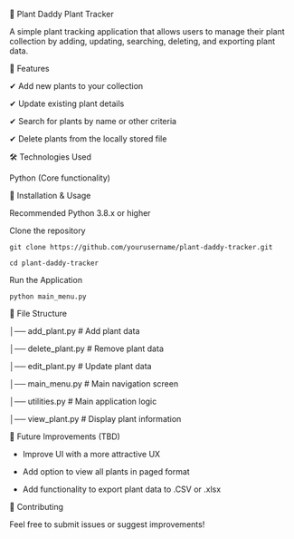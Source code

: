 🌱 Plant Daddy Plant Tracker

A simple plant tracking application that allows users to manage their plant collection by adding, updating, searching, deleting, and exporting plant data.


📌 Features

✔ Add new plants to your collection

✔ Update existing plant details

✔ Search for plants by name or other criteria

✔ Delete plants from the locally stored file

🛠 Technologies Used

Python (Core functionality)


🚀 Installation & Usage

Recommended Python 3.8.x or higher

Clone the repository
    
    git clone https://github.com/yourusername/plant-daddy-tracker.git
    
    cd plant-daddy-tracker

Run the Application
    
    python main_menu.py


📂 File Structure

│── add_plant.py                 # Add plant data

│── delete_plant.py              # Remove plant data

│── edit_plant.py                # Update plant data

│── main_menu.py                 # Main navigation screen

│── utilities.py                 # Main application logic 

│── view_plant.py                # Display plant information


📝 Future Improvements (TBD)

- Improve UI with a more attractive UX

- Add option to view all plants in paged format

- Add functionality to export plant data to .CSV or .xlsx


💬 Contributing

Feel free to submit issues or suggest improvements!
